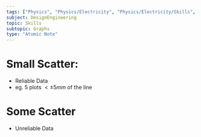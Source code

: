 ```yaml
---
tags: ["Physics", "Physics/Electricity", "Physics/Electricity/Skills", "Physics/Electricity/Skills/Graphs"]
subject: DesignEngineering
topic: Skills
subtopic: Graphs
type: "Atomic Note"
---
```


# Small Scatter:
 - Reliable Data
 - eg. 5 plots $< \pm 5mm$ of the line

# Some Scatter
 - Unreliable Data
